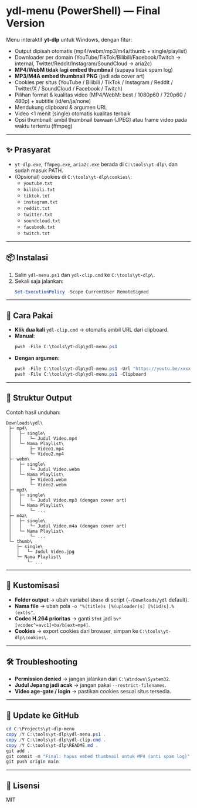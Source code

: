 # ydl-menu (PowerShell) — Final Version

Menu interaktif **yt-dlp** untuk Windows, dengan fitur:
- Output dipisah otomatis (mp4/webm/mp3/m4a/thumb + single/playlist)
- Downloader per domain (YouTube/TikTok/Bilibili/Facebook/Twitch → internal, Twitter/Reddit/Instagram/SoundCloud → aria2c)
- **MP4/WebM tidak lagi embed thumbnail** (supaya tidak spam log)
- **MP3/M4A embed thumbnail PNG** (jadi ada cover art)
- Cookies per situs (YouTube / Bilibili / TikTok / Instagram / Reddit / Twitter/X / SoundCloud / Facebook / Twitch)
- Pilihan format & kualitas video (MP4/WebM: best / 1080p60 / 720p60 / 480p) + subtitle (id/en/ja/none)
- Mendukung clipboard & argumen URL
- Video <1 menit (single) otomatis kualitas terbaik
- Opsi thumbnail: ambil thumbnail bawaan (JPEG) atau frame video pada waktu tertentu (ffmpeg)

---

## ✨ Prasyarat
- `yt-dlp.exe`, `ffmpeg.exe`, `aria2c.exe` berada di `C:\tools\yt-dlp\` dan sudah masuk PATH.
- (Opsional) cookies di `C:\tools\yt-dlp\cookies\`:
  - `youtube.txt`
  - `bilibili.txt`
  - `tiktok.txt`
  - `instagram.txt`
  - `reddit.txt`
  - `twitter.txt`
  - `soundcloud.txt`
  - `facebook.txt`
  - `twitch.txt`

---

## 📦 Instalasi
1. Salin `ydl-menu.ps1` dan `ydl-clip.cmd` ke `C:\tools\yt-dlp\`.
2. Sekali saja jalankan:
   ```powershell
   Set-ExecutionPolicy -Scope CurrentUser RemoteSigned
   ```

---

## 🚀 Cara Pakai
- **Klik dua kali** `ydl-clip.cmd` → otomatis ambil URL dari clipboard.
- **Manual**:
  ```powershell
  pwsh -File C:\tools\yt-dlp\ydl-menu.ps1
  ```
- **Dengan argumen**:
  ```powershell
  pwsh -File C:\tools\yt-dlp\ydl-menu.ps1 -Url "https://youtu.be/xxxx"
  pwsh -File C:\tools\yt-dlp\ydl-menu.ps1 -Clipboard
  ```

---

## 📂 Struktur Output
Contoh hasil unduhan:

```
Downloads\ydl\
 ├─ mp4\
 │   ├─ single\
 │   │   └─ Judul Video.mp4
 │   └─ Nama Playlist\
 │       ├─ Video1.mp4
 │       └─ Video2.mp4
 ├─ webm\
 │   ├─ single\
 │   │   └─ Judul Video.webm
 │   └─ Nama Playlist\
 │       ├─ Video1.webm
 │       └─ Video2.webm
 ├─ mp3\
 │   ├─ single\
 │   │   └─ Judul Video.mp3 (dengan cover art)
 │   └─ Nama Playlist\
 │       └─ ...
 ├─ m4a\
 │   ├─ single\
 │   │   └─ Judul Video.m4a (dengan cover art)
 │   └─ Nama Playlist\
 │       └─ ...
 └─ thumb\
    ├─ single\
    │   └─ Judul Video.jpg
    └─ Nama Playlist\
        └─ ...
```

---

## 🔧 Kustomisasi
- **Folder output** → ubah variabel `$base` di script (`~/Downloads/ydl` default).
- **Nama file** → ubah pola `-o "%(title)s [%(uploader)s] [%(id)s].%(ext)s"`.
- **Codec H.264 prioritas** → ganti `$fmt` jadi `bv*[vcodec^=avc1]+ba/b[ext=mp4]`.
- **Cookies** → export cookies dari browser, simpan ke `C:\tools\yt-dlp\cookies\`.

---

## 🛠 Troubleshooting
- **Permission denied** → jangan jalankan dari `C:\Windows\System32`.
- **Judul Jepang jadi acak** → jangan pakai `--restrict-filenames`.
- **Video age-gate / login** → pastikan cookies sesuai situs tersedia.

---

## 🔄 Update ke GitHub
```powershell
cd C:\Projects\yt-dlp-menu
copy /Y C:\tools\yt-dlp\ydl-menu.ps1 .
copy /Y C:\tools\yt-dlp\ydl-clip.cmd .
copy /Y C:\tools\yt-dlp\README.md .
git add .
git commit -m "Final: hapus embed thumbnail untuk MP4 (anti spam log)"
git push origin main
```

---

## 📜 Lisensi
MIT
